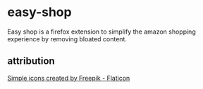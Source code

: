 # easy-shop
Easy shop is a firefox extension to simplify the amazon shopping experience by removing bloated content.


## attribution
[Simple icons created by Freepik - Flaticon](https://www.flaticon.com/free-icons/simple)
